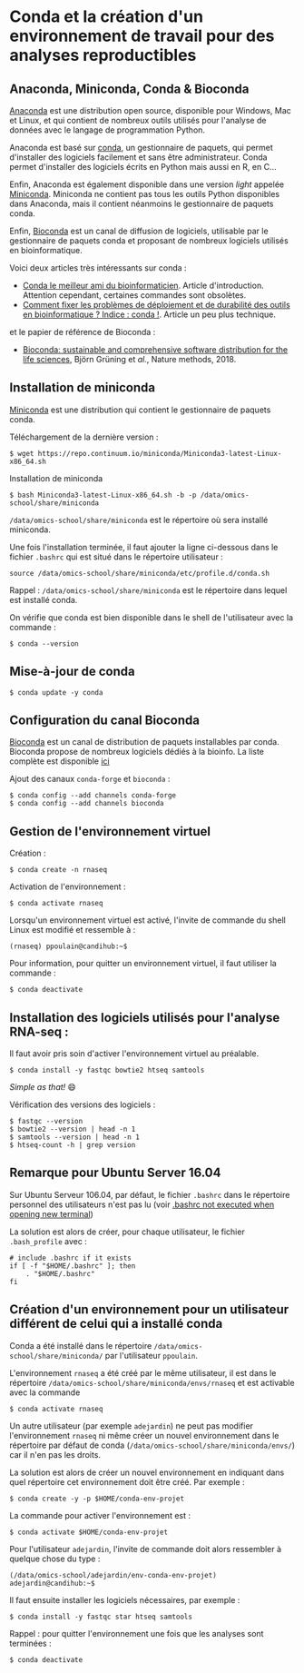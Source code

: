 # Conda et la création d'un environnement de travail pour des analyses reproductibles


## Anaconda, Miniconda, Conda & Bioconda

[Anaconda](https://www.anaconda.com/what-is-anaconda/) est une distribution open source, disponible pour Windows, Mac et Linux, et qui contient de nombreux outils utilisés pour l'analyse de données avec le langage de programmation Python.

Anaconda est basé sur [conda](https://conda.io/docs/), un gestionnaire de paquets, qui permet d'installer des logiciels facilement et sans être administrateur. Conda permet d'installer des logiciels écrits en Python mais aussi en R, en C...

Enfin, Anaconda est également disponible dans une version *light* appelée [Miniconda](https://conda.io/miniconda.html). Miniconda ne contient pas tous les outils Python disponibles dans Anaconda, mais il contient néanmoins le gestionnaire de paquets conda.

Enfin, [Bioconda](https://bioconda.github.io/) est un canal de diffusion de logiciels, utilisable par le gestionnaire de paquets conda et proposant de nombreux logiciels utilisés en bioinformatique.

Voici deux articles très intéressants sur conda :
 
- [Conda le meilleur ami du bioinformaticien](https://bioinfo-fr.net/conda-le-meilleur-ami-du-bioinformaticien). Article d'introduction. Attention cependant, certaines commandes sont obsolètes.
- [Comment fixer les problèmes de déploiement et de durabilité des outils en bioinformatique ? Indice : conda !](https://bioinfo-fr.net/comment-fixer-les-problemes-de-deploiement-et-de-durabilite-des-outils-en-bioinformatique). Article un peu plus technique.

et le papier de référence de Bioconda :

- [Bioconda: sustainable and comprehensive software distribution for the life sciences](https://www.nature.com/articles/s41592-018-0046-7), Björn Grüning et *al.*, Nature methods, 2018.

## Installation de miniconda

[Miniconda](https://conda.io/miniconda.html) est une distribution qui contient le gestionnaire de paquets conda.

Téléchargement de la dernière version :

```
$ wget https://repo.continuum.io/miniconda/Miniconda3-latest-Linux-x86_64.sh
```

Installation de miniconda
```
$ bash Miniconda3-latest-Linux-x86_64.sh -b -p /data/omics-school/share/miniconda
```

`/data/omics-school/share/miniconda` est le répertoire où sera installé miniconda.

Une fois l'installation terminée, il faut ajouter la ligne ci-dessous dans le fichier `.bashrc` qui est situé dans le répertoire utilisateur :
```
source /data/omics-school/share/miniconda/etc/profile.d/conda.sh
```

Rappel : `/data/omics-school/share/miniconda` est le répertoire dans lequel est installé conda.

On vérifie que conda est bien disponible dans le shell de l'utilisateur avec la commande :
```
$ conda --version
```

## Mise-à-jour de conda
```
$ conda update -y conda
```

## Configuration du canal Bioconda

[Bioconda](https://bioconda.github.io/) est un canal de distribution de paquets installables par conda. Bioconda propose de nombreux logiciels dédiés à la bioinfo. La liste complète est disponible [ici](https://bioconda.github.io/recipes.html)

Ajout des canaux `conda-forge` et `bioconda` :
```
$ conda config --add channels conda-forge
$ conda config --add channels bioconda
```

## Gestion de l'environnement virtuel

Création :
```
$ conda create -n rnaseq
```

Activation de l'environnement :
```
$ conda activate rnaseq
```

Lorsqu'un environnement virtuel est activé, l'invite de commande du shell Linux est modifié et ressemble à :
```
(rnaseq) ppoulain@candihub:~$
```

Pour information, pour quitter un environnement virtuel, il faut utiliser la commande :
```
$ conda deactivate
```

## Installation des logiciels utilisés pour l'analyse RNA-seq :

Il faut avoir pris soin d'activer l'environnement virtuel au préalable.

```
$ conda install -y fastqc bowtie2 htseq samtools
```

*Simple as that!* :smile:


Vérification des versions des logiciels :
```
$ fastqc --version
$ bowtie2 --version | head -n 1
$ samtools --version | head -n 1
$ htseq-count -h | grep version
```


## Remarque pour Ubuntu Server 16.04

Sur Ubuntu Serveur 106.04, par défaut, le fichier `.bashrc` dans le répertoire personnel des utilisateurs n'est pas lu (voir [.bashrc not executed when opening new terminal](https://askubuntu.com/questions/161249/bashrc-not-executed-when-opening-new-terminal))

La solution est alors de créer, pour chaque utilisateur, le fichier `.bash_profile` avec :
```
# include .bashrc if it exists
if [ -f "$HOME/.bashrc" ]; then
    . "$HOME/.bashrc"
fi
```

## Création d'un environnement pour un utilisateur différent de celui qui a installé conda

Conda a été installé dans le répertoire `/data/omics-school/share/miniconda/` par l'utilisateur `ppoulain`.

L'environnement `rnaseq` a été créé par le même utilisateur, il est dans le répertoire `/data/omics-school/share/miniconda/envs/rnaseq`
et est activable avec la commande
```
$ conda activate rnaseq
```

Un autre utilisateur (par exemple `adejardin`) ne peut pas modifier l'environnement `rnaseq` ni même créer un nouvel environnement dans le répertoire par défaut de conda (`/data/omics-school/share/miniconda/envs/`) car il n'en pas les droits.

La solution est alors de créer un nouvel environnement en indiquant dans quel répertoire cet environnement doit être créé. Par exemple :
```
$ conda create -y -p $HOME/conda-env-projet
```

La commande pour activer l'environnement est :
```
$ conda activate $HOME/conda-env-projet
```

Pour l'utilisateur `adejardin`, l'invite de commande doit alors ressembler à quelque chose du type :
```
(/data/omics-school/adejardin/env-conda-env-projet) adejardin@candihub:~$
```

Il faut ensuite installer les logiciels nécessaires, par exemple :
```
$ conda install -y fastqc star htseq samtools
```

Rappel : pour quitter l'environnement une fois que les analyses sont terminées :
```
$ conda deactivate
```
